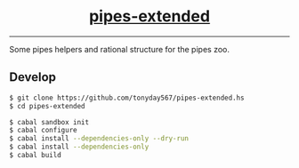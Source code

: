 <h1 align="center">
    <a href="https://github.com/tonyday567/pipes-extended">
        pipes-extended
    </a>
</h1>

<hr>

Some pipes helpers and rational structure for the pipes zoo.

## Develop

``` sh
$ git clone https://github.com/tonyday567/pipes-extended.hs
$ cd pipes-extended

$ cabal sandbox init
$ cabal configure
$ cabal install --dependencies-only --dry-run
$ cabal install --dependencies-only
$ cabal build
```
